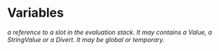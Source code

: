 # Variables

_a reference to a slot in the evaluation stack. It may contains a Value, a StringValue or a Divert. It may be global or temporary._